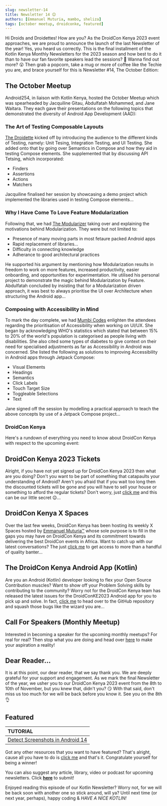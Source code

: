 ```yaml
---
slug: newsletter-14
title: Newsletter 14 😌
authors: [Emmanuel Muturia, mambo, sheliza]
tags: [october meetup, droidconke, featured]
---
```


Hi Droids and Droidettes! How are you? As the DroidCon Kenya 2023 event approaches, we are proud to announce the launch of the last Newsletter of the year! Yes, you heard us correctly. This is the final installment of the Kotlin Kenya Monthly Newsletters for the 2023 season and how best to do it than to have our fan favorite speakers lead the sessions? 🥺 Wanna find out more? 😮 Then grab a popcorn, take a mug or more of coffee like the Techie you are, and brace yourself for this is Newsletter #14, The October Edition:

## The October Meetup
Android254, in liaison with Kotlin Kenya, hosted the October Meetup which was spearheaded by Jacquiline Gitau, Abdulfatah Mohammed, and Jane Waitara. They each gave their presentations on the following topics that demonstrated the diversity of Android App Development (AAD):

### The Art of Testing Composable Layouts
[The Droidette](https://twitter.com/Jacqui_Gitau) kicked off by introducing the audience to the different kinds of Testing, namely: Unit Tesing, Integration Testing, and UI Testing. She added onto that by going over Semantics in Compose and how they aid in testing Compose elements. She supplemented that by discussing API Tetsing, which incorporated:

- Finders
- Assertions
- Actions
- Matchers

Jacquiline finalised her session by showcasing a demo project which implemented the libraries used in testing Compose elements...

### Why I Have Come To Love Feature Modularization
Following that, we had [The Modularizer](https://twitter.com/fatahrez) taking over and explaining the motivations behind Modularization. They were but not limited to:

- Presence of many moving parts in most fetaure packed Android apps
- Rapid replacement of libraries...
- Difficulty in connecting knowledge
- Adherance to good architectural practices

He supported his argument by mentioning how Modularization results in freedom to work on more features, increased productivity, easier onboarding, and opportunities for experimentation. He utilised his personal project to demonstrate the magic behind Modularization by Feature. Abdulfatah concluded by insisting that for a Modularization driven approach, it was best to always prioritise the UI over Architecture when structuring the Android app...

### Composing with Accessibility in Mind
To mark the day complete, we had [Mumbi Codes](https://twitter.com/mumbicodes) enlighten the attendees regarding the prioritisation of Accessibility when working on UI/UX. She began by acknowledging WHO's statistics which stated that between 15% to 20% of the world's population is categorised as people living with disabilities. She also cited some types of diabetes to give context on their need for specialised adjustments as far as Accessibility in Android was concerned. She listed the following as solutions to improving Accessibility in Android apps through Jetpack Compose:

- Visual Elements
- Headings
- Semantics
- Click Labels
- Touch Target Size
- Toggleable Selections
- Text

Jane signed off the session by modelling a practical approach to teach the above concepts by use of a Jetpack Compose project...

### DroidCon Kenya
Here's a rundown of everything you need to know about DroidCon Kenya with respect to the upcoming event:

## DroidCon Kenya 2023 Tickets
Alright, if you have not yet signed up for DroidCon Kenya 2023 then what are you doing? Don't you want to be part of something that catapaults your understanding of Android? Aren't you afraid that if you wait too long then the discounted tickets will be gone and you will have to sell your house or something to afford the regular tickets? Don't worry, just [click me](https://t.co/P50pBnrI92) and this can be our little secret 😉...

## DroidCon Kenya X Spaces
Over the last few weeks, DroidCon Kenya has been hosting its weekly X Spaces hosted by [Emmanuel Muturia™](https://twitter.com/emmanuelmuturia) whose sole purpose is to fill in the gaps you may have on DroidCon Kenya and its commitment towards delivering the best DroidCon events in Africa. Want to catch up with our latest conversations? The just [click me](https://twitter.com/droidconke) to get access to more than a handful of quality banter...

## The DroidCon Kenya Android App (Kotlin) 
Are you an Android (Kotlin) developer looking to flex your Open Source Contribution muscles? Want to show off your Problem Solving skills by contributing to the community? Worry not for the DroidCon Kenya team has released the latest issues for the DroidConKE2023 Android app for you to pick up and solve. In fact, [click me](https://github.com/droidconKE/droidconKeKotlin) to head over to the GitHub repository and squash those bugs like the wizard you are...

## Call For Speakers (Monthly Meetup)
Interested in becoming a speaker for the upcoming monthly meetups? For real for real? Then stop what you are doing and head over [here](https://forms.gle/nM7PoQE2FHbXTzsx9) to make your aspiration a reality!

## Dear Reader...
It is at this point, our dear reader, that we say thank you. We are deeply grateful for your support and engagement. As we mark the final Newsletter of the year, we usher you to our DroidCon Kenya 2023 event from the 8th to 10th of November, but you knew that, didn't you? 😏 With that said, don't miss us too much for we will be back before you know it. See you on the 8th 👌

## Featured 

|TUTORIAL|
|:------|
|[Detect Screenshots in Android 14](https://www.youtube.com/watch?v=TCygnOOd_j0)|

Got any other resources that you want to have featured? That's alright, cause all you have to do is [click me](https://forms.gle/nM7PoQE2FHbXTzsx9) and that's it. Congratulate yourself for being a winner!

You can also suggest any article, library, video or podcast for upcoming newsletters. Click **[here](https://forms.gle/Dqr2pUHwMWzTfcSH7)** to submit!

Enjoyed reading this episode of our Kotlin Newsletter? Worry not, for we will be back soon with another one so stick around, will ya? Until next time (or next year, perhaps), happy coding & *HAVE A NICE KOTLIN!*